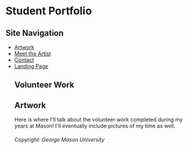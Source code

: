 <link href="./markdown.css" rel="stylesheet">
<body>
<h1> Student Portfolio </h1>
  <h2> Site Navigation </h2>
<nav>
    <ul>
      <li><a href="https://mswartze-creator.github.io/Hobbies/">Artwork</a>
      <li><a href="https://mswartze-creator.github.io/Student-Life/">Meet the Artist</a>
      <li><a href="https://mswartze-creator.github.io/Volunteer-Work/">Contact</a>
      <li><a href="https://mswartze-creator.github.io/Student-Portfolio/">Landing Page</a>

<h1>Volunteer Work</h1>
<h2>Artwork</h2>
<p>Here is where I'll talk about the volunteer work completed during my years at Mason! I'll eventually include pictures of my time as well.</p>


<footer> <h6> Copyright: George Mason University </h6> </footer>
